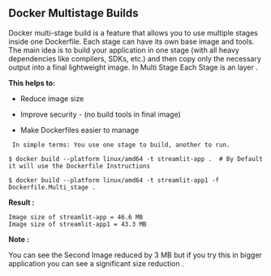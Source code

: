 ## Docker Multistage Builds



Docker multi-stage build is a feature that allows you to use multiple stages inside one Dockerfile. Each stage can have its own base image and tools. The main idea is to build your application in one stage (with all heavy dependencies like compilers, SDKs, etc.) and then copy only the necessary output into a final lightweight image. In Multi Stage Each Stage is an layer .

**This helps to:**

- Reduce image size 

- Improve security - (no build tools in final image)

- Make Dockerfiles easier to manage

` In simple terms: You use one stage to build, another to run.`


```
$ docker build --platform linux/amd64 -t streamlit-app .  # By Default it will use the Dockerfile Instructions
```
```
$ docker build --platform linux/amd64 -t streamlit-app1 -f Dockerfile.Multi_stage .
```

**Result :**
```
Image size of streamlit-app = 46.6 MB
Image size of streamlit-app1 = 43.3 MB
```

**Note :**

You can see the Second Image reduced by 3 MB but if you try this in bigger application you can see a significant size reduction . 